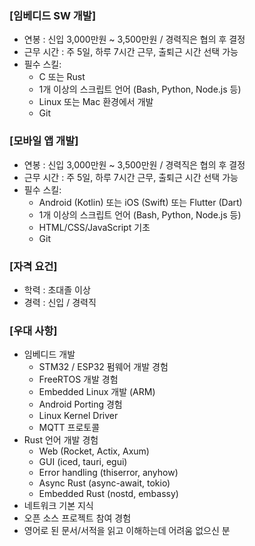 ### [임베디드 SW 개발]

- 연봉 : 신입 3,000만원 ~ 3,500만원 / 경력직은 협의 후 결정
- 근무 시간 : 주 5일, 하루 7시간 근무,  출퇴근 시간 선택 가능
- 필수 스킬:
  - C 또는 Rust
  - 1개 이상의 스크립트 언어 (Bash, Python, Node.js 등)
  - Linux 또는 Mac 환경에서 개발
  - Git

### [모바일 앱 개발]

- 연봉 : 신입 3,000만원 ~ 3,500만원 / 경력직은 협의 후 결정
- 근무 시간 : 주 5일, 하루 7시간 근무,  출퇴근 시간 선택 가능
- 필수 스킬:
  - Android (Kotlin) 또는 iOS (Swift) 또는 Flutter (Dart)
  - 1개 이상의 스크립트 언어 (Bash, Python, Node.js 등)
  - HTML/CSS/JavaScript 기초
  - Git

### [자격 요건]

- 학력 : 초대졸 이상
- 경력 : 신입 / 경력직

### [우대 사항]

- 임베디드 개발
  - STM32 /  ESP32 펌웨어 개발 경험
  - FreeRTOS 개발 경험
  - Embedded Linux 개발 (ARM)
  - Android Porting 경험
  - Linux Kernel Driver
  - MQTT 프로토콜
- Rust 언어 개발 경험
  - Web (Rocket, Actix, Axum)
  - GUI (iced, tauri, egui)
  - Error handling (thiserror, anyhow)
  - Async Rust (async-await, tokio)
  - Embedded Rust (nostd, embassy)
- 네트워크 기본 지식
- 오픈 소스 프로젝트 참여 경험
- 영어로 된 문서/서적을 읽고 이해하는데 어려움 없으신 분
